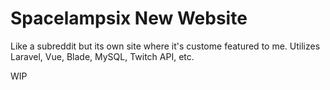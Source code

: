 # Spacelampsix New Website
Like a subreddit but its own site where it's custome featured to me.
Utilizes Laravel, Vue, Blade, MySQL, Twitch API, etc.

WIP
